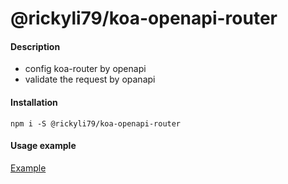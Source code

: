 # @rickyli79/koa-openapi-router

#### Description
- config koa-router by openapi
- validate the request by opanapi

#### Installation

```shell
npm i -S @rickyli79/koa-openapi-router
```

#### Usage example
[Example](./example)


